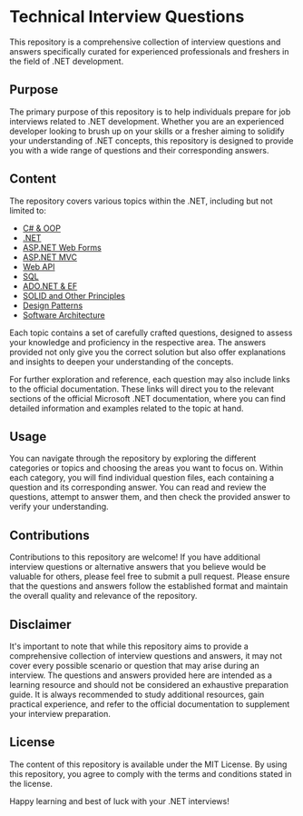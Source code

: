 # Technical Interview Questions
This repository is a comprehensive collection of interview questions and answers specifically curated for experienced professionals and freshers in the field of .NET development.

## Purpose
The primary purpose of this repository is to help individuals prepare for job interviews related to .NET development. Whether you are an experienced developer looking to brush up on your skills or a fresher aiming to solidify your understanding of .NET concepts, this repository is designed to provide you with a wide range of questions and their corresponding answers.

## Content
The repository covers various topics within the .NET, including but not limited to:

- [C# & OOP](docs/C%23%20%26%20OOP.md)
- [.NET](docs/dotNet.md)
- [ASP.NET Web Forms](docs/ASP.NET%20Web%20Forms.md)
- [ASP.NET MVC](docs/ASP.NET%20MVC.md)
- [Web API](docs/Web%20API.md)
- [SQL](docs/SQL.md)
- [ADO.NET & EF](docs/ADO.NET%20%26%20EF.md)
- [SOLID and Other Principles](docs/SOLID%20Principles.md)
- [Design Patterns](docs/Design%20Patterns.md)
- [Software Architecture](docs/Architecture.md)

Each topic contains a set of carefully crafted questions, designed to assess your knowledge and proficiency in the respective area. The answers provided not only give you the correct solution but also offer explanations and insights to deepen your understanding of the concepts.

For further exploration and reference, each question may also include links to the official documentation. These links will direct you to the relevant sections of the official Microsoft .NET documentation, where you can find detailed information and examples related to the topic at hand.

## Usage
You can navigate through the repository by exploring the different categories or topics and choosing the areas you want to focus on. Within each category, you will find individual question files, each containing a question and its corresponding answer. You can read and review the questions, attempt to answer them, and then check the provided answer to verify your understanding.

## Contributions
Contributions to this repository are welcome! If you have additional interview questions or alternative answers that you believe would be valuable for others, please feel free to submit a pull request. Please ensure that the questions and answers follow the established format and maintain the overall quality and relevance of the repository.

## Disclaimer
It's important to note that while this repository aims to provide a comprehensive collection of interview questions and answers, it may not cover every possible scenario or question that may arise during an interview. The questions and answers provided here are intended as a learning resource and should not be considered an exhaustive preparation guide. It is always recommended to study additional resources, gain practical experience, and refer to the official documentation to supplement your interview preparation.

## License
The content of this repository is available under the MIT License. By using this repository, you agree to comply with the terms and conditions stated in the license.

Happy learning and best of luck with your .NET interviews!
